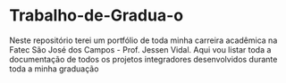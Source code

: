 # Trabalho-de-Gradua-o
Neste repositório terei um portfólio de toda minha carreira acadêmica na Fatec São José dos Campos - Prof. Jessen Vidal. Aqui vou listar toda a documentação de todos os projetos integradores desenvolvidos durante toda a minha graduação

